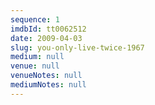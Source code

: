 ```yaml
---
sequence: 1
imdbId: tt0062512
date: 2009-04-03
slug: you-only-live-twice-1967
medium: null
venue: null
venueNotes: null
mediumNotes: null
---
```


